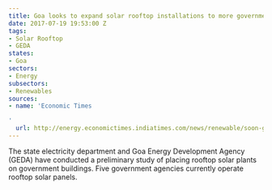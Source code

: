 ```yaml
---
title: Goa looks to expand solar rooftop installations to more government buildings
date: 2017-07-19 19:53:00 Z
tags:
- Solar Rooftop
- GEDA
states:
- Goa
sectors:
- Energy
subsectors:
- Renewables
sources:
- name: 'Economic Times

'
  url: http://energy.economictimes.indiatimes.com/news/renewable/soon-government-buildings-in-goa-to-be-solar-powered/59571391
---
```


The state electricity department and Goa Energy Development Agency (GEDA) have conducted a preliminary study of placing rooftop solar plants on government buildings. Five government agencies currently operate rooftop solar panels.
